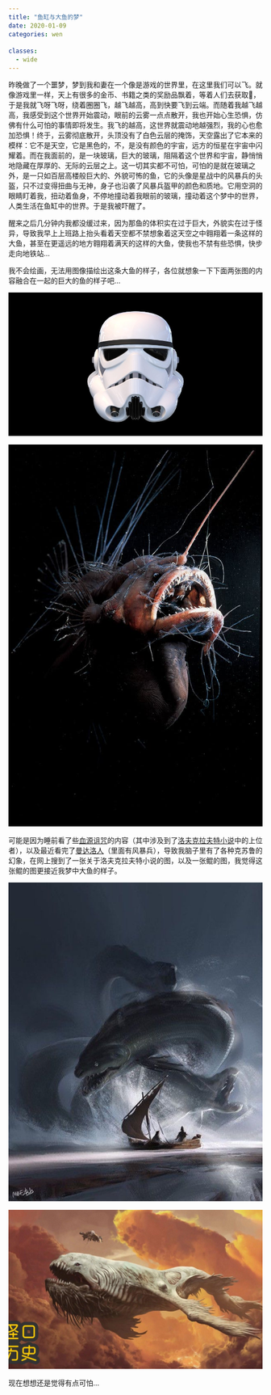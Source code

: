 ```yaml
---
title: "鱼缸与大鱼的梦"
date: 2020-01-09
categories: wen

classes:
  - wide
---
```


昨晚做了一个噩梦，梦到我和妻在一个像是游戏的世界里，在这里我们可以飞。就像游戏里一样，天上有很多的金币、书籍之类的奖励品飘着，等着人们去获取，于是我就飞呀飞呀，绕着圈圈飞，越飞越高，高到快要飞到云端。而随着我越飞越高，我感受到这个世界开始震动，眼前的云雾一点点散开，我也开始心生恐惧，仿佛有什么可怕的事情即将发生。我飞的越高，这世界就震动地越强烈，我的心也愈加恐惧！终于，云雾彻底散开，头顶没有了白色云层的掩饰，天空露出了它本来的模样：它不是天空，它是黑色的，不，是没有颜色的宇宙，远方的恒星在宇宙中闪耀着。而在我面前的，是一块玻璃，巨大的玻璃，阻隔着这个世界和宇宙，静悄悄地隐藏在厚厚的、无际的云层之上。这一切其实都不可怕，可怕的是就在玻璃之外，是一只如百层高楼般巨大的、外貌可怖的鱼，它的头像是星战中的风暴兵的头盔，只不过变得扭曲与无神，身子也沿袭了风暴兵盔甲的颜色和质地。它用空洞的眼睛盯着我，扭动着鱼身，不停地撞动着我眼前的玻璃，撞动着这个梦中的世界，人类生活在鱼缸中的世界。于是我被吓醒了。

醒来之后几分钟内我都没缓过来，因为那鱼的体积实在过于巨大，外貌实在过于怪异，导致我早上上班路上抬头看着天空都不禁想象着这天空之中翱翔着一条这样的大鱼，甚至在更遥远的地方翱翔着满天的这样的大鱼，使我也不禁有些恐惧，快步走向地铁站...

我不会绘画，无法用图像描绘出这条大鱼的样子，各位就想象一下下面两张图的内容融合在一起的巨大的鱼的样子吧...

![1](/assets/img/2020-01-09-鱼缸与大鱼的梦/1.jpeg)

![2](/assets/img/2020-01-09-鱼缸与大鱼的梦/2.jpg)

可能是因为睡前看了些[血源诅咒](https://zh.wikipedia.org/wiki/%E8%A1%80%E6%BA%90%E8%AF%85%E5%92%92)的内容（其中涉及到了[洛夫克拉夫特小说](https://zh.wikipedia.org/wiki/%E9%9C%8D%E5%8D%8E%E5%BE%B7%C2%B7%E8%8F%B2%E5%88%A9%E6%99%AE%E6%96%AF%C2%B7%E6%B4%9B%E5%A4%AB%E5%85%8B%E6%8B%89%E5%A4%AB%E7%89%B9)中的上位者），以及最近看完了[曼达洛人](https://zh.wikipedia.org/wiki/%E6%9B%BC%E9%81%94%E6%B4%9B%E4%BA%BA_(%E9%9B%BB%E8%A6%96%E5%8A%87))（里面有风暴兵），导致我脑子里有了各种克苏鲁的幻象，在网上搜到了一张关于洛夫克拉夫特小说的图，以及一张鲲的图，我觉得这张鲲的图更接近我梦中大鱼的样子。

![3](/assets/img/2020-01-09-鱼缸与大鱼的梦/3.jpg)

![4](/assets/img/2020-01-09-鱼缸与大鱼的梦/4.jpg)

现在想想还是觉得有点可怕...
